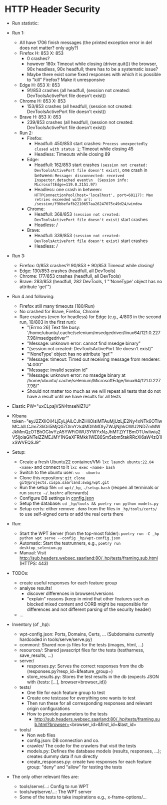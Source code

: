 # HTTP Header Security
- Run statistic:
- Run 1:
  - All have 1706 finish messages (the printed exception error in del does not matter? only ugly?)
  - Firefox H: 853 X: 853
    - 0 crashes?
    - however 180x Timeout while closing (driver.quit()) the browser, 90x headless, 90x headfull; there has to be a systematic issue?
    - Maybe there exist some fixed responses with which it is possible to "kill" Firefox? Make it unresponsive
  - Edge H: 853 X: 853
    - 91/853  crashes (all headfull, (session not created: DevToolsActivePort file doesn't exist))
  - Chrome H: 853 X: 853
    - 153/853 crashes (all headfull, (session not created: DevToolsActivePort file doesn't exist))
  - Brave H: 853 X: 853
    - 239/853 crashes (all headfull, (session not created: DevToolsActivePort file doesn't exist))
  - Run 2:
    - Firefox:
      - Headfull: 450/853 start crashes: `Process unexpectedly closed with status 1`; Timeout while closing 45
      - Headless: Timeouts while closing 89
    - Edge:
      - Headfull: 162/853 start crashes `(session not created: DevToolsActivePort file doesn't exist)`, one crash in between: `Message: disconnected: received Inspector.detached event\n  (Session info: MicrosoftEdge=119.0.2151.97)`
      - Headless: one crash in between: `HTTPConnectionPool(host='localhost', port=60117): Max retries exceeded with url: /session/f9bbefafb2210657aa26247075c49d24/window`
    - Chrome:
      - Headfull: 368/853 `(session not created: DevToolsActivePort file doesn't exist)` start crashes 
      - Headless: /
    - Brave:
      - Headfull: 339/853 `(session not created: DevToolsActivePort file doesn't exist)` start crashes
      - Headless: /
- Run 3:
  - Firefox: 0/853 crashes?! 90/853 + 90/853 Timeout while closing!
  - Edge: 130/853 crashes (headfull, all DevTools)
  - Chrome: 177/853 crashes (headfull, all DevTools)
  - Brave: 283/853 (headfull, 282 DevTools, 1 "'NoneType' object has no attribute 'get'")
- Run 4 and following:
  - Firefox still many timeouts (180/Run)
  - No crashed for Brave, Firefox, Chrome
  - Rare crashes (even for headless) for Edge (e.g., 4/803 in the second run, 10/803 in the first run): 
    - "[Errno 26] Text file busy: '/home/ubuntu/.cache/selenium/msedgedriver/linux64/121.0.2277.98/msedgedriver'"
    - "Message: unknown error: cannot find msedge binary"
    - "(session not created: DevToolsActivePort file doesn't exist)"
    - "'NoneType' object has no attribute 'get'"
    - "Message: timeout: Timed out receiving message from renderer: 14.000"
    - "Message: invalid session id"
    - "Message: unknown error: no msedge binary at /home/ubuntu/.cache/selenium/MicrosoftEdge/linux64/121.0.2277.98/"
    - Should not matter too much as we will repeat all tests that do not have a result until we have results for all tests

- Elastic PW="uxCLpajVSN4tnseNIZ1U"
- Kibana token="eyJ2ZXIiOiI4LjEyLjAiLCJhZHIiOlsiMTAuMjUzLjE2Ny4xNTk6OTIwMCJdLCJmZ3IiOiI5MjQ0ZDlmYzk4MDlhMDIyZWJjNjhkOWU2NDZmMWJkMmQzOTBhOGIwYzA5YWFiOWU3YWYxNzJhMTZiYTBmOTUwIiwia2V5IjoiaGNTelZZMEJMY1NGaXFRMkk1WE86Sm5sbm5takRRcXl6aW4zQ1lxSWVEQSJ9"


- Setup:
    - Create a fresh Ubuntu22 container/VM: `lxc launch ubuntu:22.04 <name>` and connect to it `lxc exec <name> bash`
    - Switch to the ubuntu user: `su - ubuntu`
    - Clone this repository: `git clone git@projects.cispa.saarland:swag/wpt.git`
    - Run the setup file: `cd wpt/_hp`, `./setup.bash` (reopen all terminals or run `source ~/.bashrc` afterwards)
    - Configure DB settings in [config.json](config.json)
    - Setup the database: `cd _hp/tools && poetry run python models.py`
    - Setup certs: either remove `.demo` from the files in `_hp/tools/certs/` to use self-signed certs or add the real certs there
- Run:
    - Start the WPT Server (from the top-most folder): `poetry run -C _hp python wpt serve --config _hp/wpt-config.json`
    - Automatic: Start the testrunners, e.g., `poetry run desktop_selenium.py`
    - Manual: Visit http://sub.headers.websec.saarland:80/_hp/tests/framing.sub.html (HTTPS: 443)
- TODOs:
    - create useful responses for each feature group
    - analyse results!
      - discover differences in browsers/versions
      - "explain" reasons (keep in mind that other features such as blocked mixed content and CORB might be responsible for differences and not different parsing of the security header)
    - ...
- Inventory (of _hp):
    - wpt-config.json: Ports, Domains, Certs, ... (Subdomains currently hardcoded in tools/serve/serve.py)
    - common/: Shared non-js files for the tests (images, html, ...)
    - resources/: Shared javascript files for the tests (testharness, save_results, ...)
    - server/
        - responses.py: Serves the correct responses from the db (responses.py?resp_id=<int>&feature_group=<str>)
        - store_results.py: Stores the test results in the db (expects JSON with {tests: [...], browser=browser_id})
    - tests/
        - One file for each feature group to test
        - Create one testcase for everything one wants to test
        - Then run these for all corresponding responses and relevant origin configurations
        - How to provide parameters to the tests
            - http://sub.headers.websec.saarland:80/_hp/tests/framing.sub.html?browser=<browser_id>&first_id=<id>&last_id=<id>
    - tools/
        - Non web files
        - config.json: DB connection and co.
        - crawler/ The code for the crawlers that visit the tests
        - models.py: Defines the database models (results, responses, ...); creates dummy data if run directly
        - create_responses.py: create two responses for each feature group: "deny" and "allow" for testing the tests
- The only other relevant files are:
    - tools/serve/...: Config to run WPT
    - tools/wptserve/...: The WPT server
    - Some of the tests to take inspirations e.g., x-frame-options/...